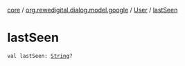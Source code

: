 [core](../../index.md) / [org.rewedigital.dialog.model.google](../index.md) / [User](index.md) / [lastSeen](./last-seen.md)

# lastSeen

`val lastSeen: `[`String`](https://kotlinlang.org/api/latest/jvm/stdlib/kotlin/-string/index.html)`?`